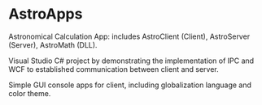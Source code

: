 # AstroApps
Astronomical Calculation App: includes AstroClient (Client), AstroServer (Server), AstroMath (DLL). 

Visual Studio C# project by demonstrating the implementation of IPC and WCF to established communication between client and server.

Simple GUI console apps for client, including globalization language and color theme.
